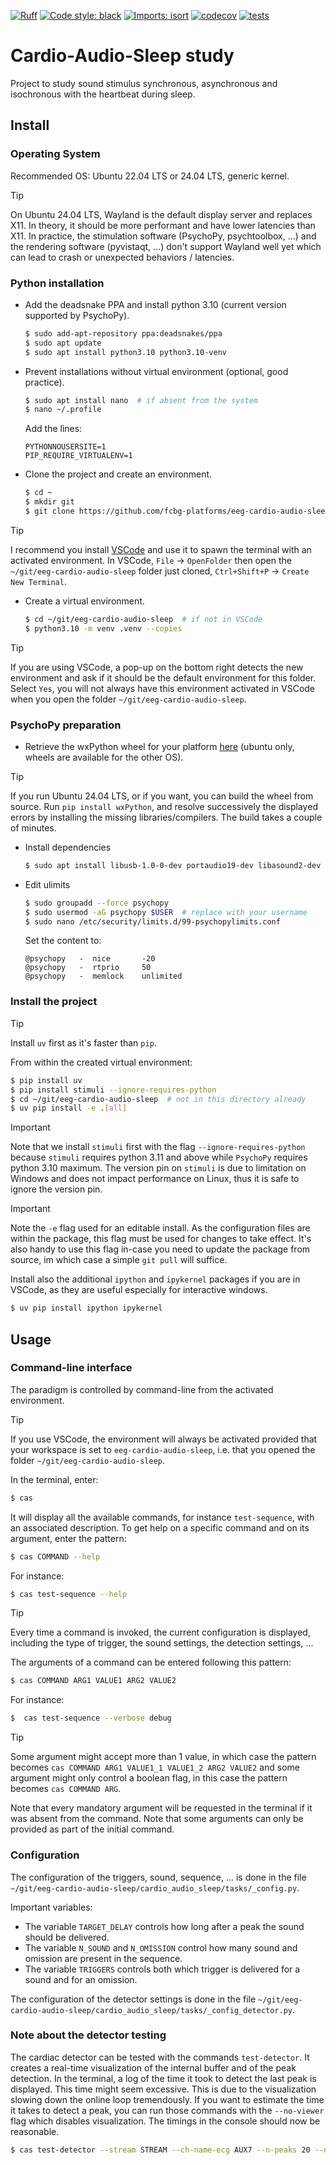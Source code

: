 [![Ruff](https://img.shields.io/endpoint?url=https://raw.githubusercontent.com/astral-sh/ruff/main/assets/badge/v2.json)](https://github.com/astral-sh/ruff)
[![Code style: black](https://img.shields.io/badge/code%20style-black-000000.svg)](https://github.com/psf/black)
[![Imports: isort](https://img.shields.io/badge/%20imports-isort-%231674b1?style=flat&labelColor=ef8336)](https://pycqa.github.io/isort/)
[![codecov](https://codecov.io/gh/fcbg-platforms/eeg-cardio-audio-sleep/graph/badge.svg?token=0C2HBV5GSM)](https://codecov.io/gh/fcbg-platforms/eeg-cardio-audio-sleep)
[![tests](https://github.com/fcbg-platforms/eeg-cardio-audio-sleep/actions/workflows/pytest.yaml/badge.svg?branch=main)](https://github.com/fcbg-platforms/eeg-cardio-audio-sleep/actions/workflows/pytest.yaml)

# Cardio-Audio-Sleep study

Project to study sound stimulus synchronous, asynchronous and isochronous with
the heartbeat during sleep.

## Install

### Operating System

Recommended OS: Ubuntu 22.04 LTS or 24.04 LTS, generic kernel.

> [!Tip]
> On Ubuntu 24.04 LTS, Wayland is the default display server and replaces X11. In
> theory, it should be more performant and have lower latencies than X11. In practice,
> the stimulation software (PsychoPy, psychtoolbox, ...) and the rendering software
> (pyvistaqt, ...) don't support Wayland well yet which can lead to crash or unexpected
> behaviors / latencies.

### Python installation

- Add the deadsnake PPA and install python 3.10 (current version supported by PsychoPy).

  ```bash
  $ sudo add-apt-repository ppa:deadsnakes/ppa
  $ sudo apt update
  $ sudo apt install python3.10 python3.10-venv
  ```

- Prevent installations without virtual environment (optional, good practice).

  ```bash
  $ sudo apt install nano  # if absent from the system
  $ nano ~/.profile
  ```

  Add the lines:

  ```
  PYTHONNOUSERSITE=1
  PIP_REQUIRE_VIRTUALENV=1
  ```

- Clone the project and create an environment.

  ```bash
  $ cd ~
  $ mkdir git
  $ git clone https://github.com/fcbg-platforms/eeg-cardio-audio-sleep
  ```

> [!Tip]
> I recommend you install [VSCode](https://code.visualstudio.com/Download) and use it to
> spawn the terminal with an activated environment. In VSCode, `File` -> `OpenFolder`
> then open the `~/git/eeg-cardio-audio-sleep` folder just cloned, `Ctrl+Shift+P` ->
> `Create New Terminal`.

- Create a virtual environment.

  ```bash
  $ cd ~/git/eeg-cardio-audio-sleep  # if not in VSCode
  $ python3.10 -m venv .venv --copies
  ```

> [!Tip]
> If you are using VSCode, a pop-up on the bottom right detects the new environment
> and ask if it should be the default environment for this folder. Select `Yes`, you
> will not always have this environment activated in VSCode when you open the folder
> `~/git/eeg-cardio-audio-sleep`.

### PsychoPy preparation

- Retrieve the wxPython wheel for your platform [here](https://extras.wxpython.org/wxPython4/extras/linux/gtk3/) (ubuntu only, wheels are available for the other OS).

> [!Tip]
> If you run Ubuntu 24.04 LTS, or if you want, you can build the wheel from source. Run
> `pip install wxPython`, and resolve successively the displayed errors by installing
> the missing libraries/compilers. The build takes a couple of minutes.

- Install dependencies

  ```bash
  $ sudo apt install libusb-1.0-0-dev portaudio19-dev libasound2-dev libsdl2-2.0-0
  ```

- Edit ulimits

  ```bash
  $ sudo groupadd --force psychopy
  $ sudo usermod -aG psychopy $USER  # replace with your username
  $ sudo nano /etc/security/limits.d/99-psychopylimits.conf
  ```

  Set the content to:

  ```
  @psychopy   -  nice       -20
  @psychopy   -  rtprio     50
  @psychopy   -  memlock    unlimited
  ```

### Install the project

> [!Tip]
> Install `uv` first as it's faster than `pip`.

From within the created virtual environment:

```bash
$ pip install uv
$ pip install stimuli --ignore-requires-python
$ cd ~/git/eeg-cardio-audio-sleep  # not in this directory already
$ uv pip install -e .[all]
```

> [!IMPORTANT]
> Note that we install `stimuli` first with the flag `--ignore-requires-python` because
> `stimuli` requires python 3.11 and above while `PsychoPy` requires python 3.10
> maximum. The version pin on `stimuli` is due to limitation on Windows and does not
> impact performance on Linux, thus it is safe to ignore the version pin.

> [!IMPORTANT]
> Note the `-e` flag used for an editable install. As the configuration files are within
> the package, this flag must be used for changes to take effect. It's also handy to
> use this flag in-case you need to update the package from source, im which case a
> simple `git pull` will suffice.

Install also the additional `ipython` and `ipykernel` packages if you are in VSCode, as
they are useful especially for interactive windows.

```bash
$ uv pip install ipython ipykernel
```

## Usage

### Command-line interface

The paradigm is controlled by command-line from the activated environment.

> [!Tip]
> If you use VSCode, the environment will always be activated provided that your
> workspace is set to `eeg-cardio-audio-sleep`, i.e. that you opened the folder
> `~/git/eeg-cardio-audio-sleep`.

In the terminal, enter:

```bash
$ cas
```

It will display all the available commands, for instance `test-sequence`, with an
associated description. To get help on a specific command and on its argument, enter the
pattern:

```bash
$ cas COMMAND --help
```

For instance:

```bash
$ cas test-sequence --help
```

> [!TIP]
> Every time a command is invoked, the current configuration is displayed, including
> the type of trigger, the sound settings, the detection settings, ...

The arguments of a command can be entered following this pattern:

```bash
$ cas COMMAND ARG1 VALUE1 ARG2 VALUE2
```

For instance:

```bash
$  cas test-sequence --verbose debug
```

> [!TIP]
> Some argument might accept more than 1 value, in which case the pattern becomes
> `cas COMMAND ARG1 VALUE1_1 VALUE1_2 ARG2 VALUE2` and some argument might only control
> a boolean flag, in this case the pattern becomes `cas COMMAND ARG`.

Note that every mandatory argument will be requested in the terminal if it was absent
from the command. Note that some arguments can only be provided as part of the initial
command.

### Configuration

The configuration of the triggers, sound, sequence, ... is done in the file
`~/git/eeg-cardio-audio-sleep/cardio_audio_sleep/tasks/_config.py`.

Important variables:
- The variable `TARGET_DELAY` controls how long after a peak the sound should be
  delivered.
- The variable `N_SOUND` and `N_OMISSION` control how many sound and omission are
  present in the sequence.
- The variable `TRIGGERS` controls both which trigger is delivered for a sound and for
  an omission.

The configuration of the detector settings is done in the file
`~/git/eeg-cardio-audio-sleep/cardio_audio_sleep/tasks/_config_detector.py`.

### Note about the detector testing

The cardiac detector can be tested with the commands `test-detector`. It creates a
real-time visualization of the internal buffer and of the peak detection. In the
terminal, a log of the time it took to detect the last peak is displayed. This time
might seem excessive. This is due to the visualization slowing down the online loop
tremendously. If you want to estimate the time it takes to detect a peak, you can run
those commands with the `--no-viewer` flag which disables visualization. The timings in
the console should now be reasonable.

```bash
$ cas test-detector --stream STREAM --ch-name-ecg AUX7 --n-peaks 20 --no-viewer
```

